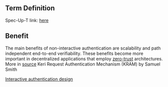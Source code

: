 ## Term Definition

Spec-Up-T link: <a href='https://weboftrust.github.io/WOT-terms/docs/glossary/non-interactive-authentication-design'>here</a>

## Benefit

The main benefits of non-interactive authentication are scalability and path independent end-to-end verifiability. These benefits become more important in decentralized applications that employ [zero-trust](zero-trust) architectures.  
More in [source](https://hackmd.io/ZbVAbNK1SPyT90-oNwN_cw) Keri Request Authentication Mechanism (KRAM) by Samuel Smith

[Interactive authentication design](interactive-authentication-design)